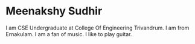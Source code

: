 # Meenakshy Sudhir
I am CSE Undergraduate at College Of Engineering Trivandrum.
I am from Ernakulam.
I am a fan of music.
I like to play guitar.